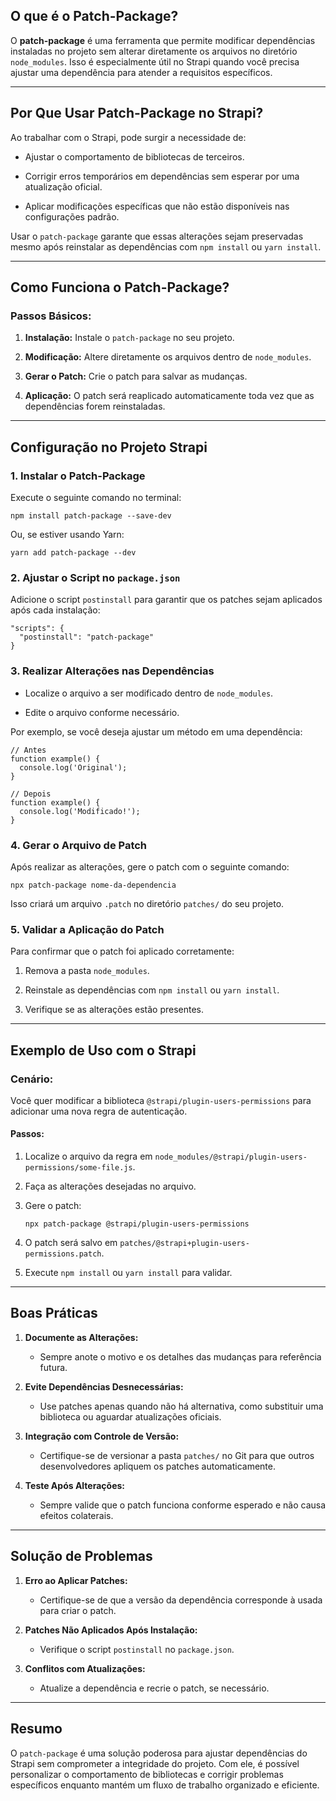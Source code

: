 ## O que é o Patch-Package?

O **patch-package** é uma ferramenta que permite modificar dependências instaladas no projeto sem alterar diretamente os arquivos no diretório `node_modules`. Isso é especialmente útil no Strapi quando você precisa ajustar uma dependência para atender a requisitos específicos.

---

## Por Que Usar Patch-Package no Strapi?

Ao trabalhar com o Strapi, pode surgir a necessidade de:

- Ajustar o comportamento de bibliotecas de terceiros.
    
- Corrigir erros temporários em dependências sem esperar por uma atualização oficial.
    
- Aplicar modificações específicas que não estão disponíveis nas configurações padrão.
    

Usar o `patch-package` garante que essas alterações sejam preservadas mesmo após reinstalar as dependências com `npm install` ou `yarn install`.

---

## Como Funciona o Patch-Package?

### Passos Básicos:

1. **Instalação:** Instale o `patch-package` no seu projeto.
    
2. **Modificação:** Altere diretamente os arquivos dentro de `node_modules`.
    
3. **Gerar o Patch:** Crie o patch para salvar as mudanças.
    
4. **Aplicação:** O patch será reaplicado automaticamente toda vez que as dependências forem reinstaladas.
    

---

## Configuração no Projeto Strapi

### 1. Instalar o Patch-Package

Execute o seguinte comando no terminal:

```
npm install patch-package --save-dev
```

Ou, se estiver usando Yarn:

```
yarn add patch-package --dev
```

### 2. Ajustar o Script no `package.json`

Adicione o script `postinstall` para garantir que os patches sejam aplicados após cada instalação:

```
"scripts": {
  "postinstall": "patch-package"
}
```

### 3. Realizar Alterações nas Dependências

- Localize o arquivo a ser modificado dentro de `node_modules`.
    
- Edite o arquivo conforme necessário.
    

Por exemplo, se você deseja ajustar um método em uma dependência:

```
// Antes
function example() {
  console.log('Original');
}

// Depois
function example() {
  console.log('Modificado!');
}
```

### 4. Gerar o Arquivo de Patch

Após realizar as alterações, gere o patch com o seguinte comando:

```
npx patch-package nome-da-dependencia
```

Isso criará um arquivo `.patch` no diretório `patches/` do seu projeto.

### 5. Validar a Aplicação do Patch

Para confirmar que o patch foi aplicado corretamente:

1. Remova a pasta `node_modules`.
    
2. Reinstale as dependências com `npm install` ou `yarn install`.
    
3. Verifique se as alterações estão presentes.
    

---

## Exemplo de Uso com o Strapi

### Cenário:

Você quer modificar a biblioteca `@strapi/plugin-users-permissions` para adicionar uma nova regra de autenticação.

#### Passos:

1. Localize o arquivo da regra em `node_modules/@strapi/plugin-users-permissions/some-file.js`.
    
2. Faça as alterações desejadas no arquivo.
    
3. Gere o patch:
    
    ```
    npx patch-package @strapi/plugin-users-permissions
    ```
    
4. O patch será salvo em `patches/@strapi+plugin-users-permissions.patch`.
    
5. Execute `npm install` ou `yarn install` para validar.
    

---

## Boas Práticas

1. **Documente as Alterações:**
    
    - Sempre anote o motivo e os detalhes das mudanças para referência futura.
        
2. **Evite Dependências Desnecessárias:**
    
    - Use patches apenas quando não há alternativa, como substituir uma biblioteca ou aguardar atualizações oficiais.
        
3. **Integração com Controle de Versão:**
    
    - Certifique-se de versionar a pasta `patches/` no Git para que outros desenvolvedores apliquem os patches automaticamente.
        
4. **Teste Após Alterações:**
    
    - Sempre valide que o patch funciona conforme esperado e não causa efeitos colaterais.
        

---

## Solução de Problemas

1. **Erro ao Aplicar Patches:**
    
    - Certifique-se de que a versão da dependência corresponde à usada para criar o patch.
        
2. **Patches Não Aplicados Após Instalação:**
    
    - Verifique o script `postinstall` no `package.json`.
        
3. **Conflitos com Atualizações:**
    
    - Atualize a dependência e recrie o patch, se necessário.
        

---

## Resumo

O `patch-package` é uma solução poderosa para ajustar dependências do Strapi sem comprometer a integridade do projeto. Com ele, é possível personalizar o comportamento de bibliotecas e corrigir problemas específicos enquanto mantém um fluxo de trabalho organizado e eficiente.